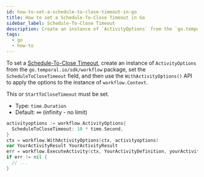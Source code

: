 ```yaml
---
id: how-to-set-a-schedule-to-close-timeout-in-go
title: How to set a Schedule-To-Close Timeout in Go
sidebar_label: Schedule-To-Close Timeout
description: Create an instance of `ActivityOptions` from the `go.temporal.io/sdk/workflow` package, set the `ScheduleToCloseTimeout` field, and then use the `WithActivityOptions()` API to apply the options to the instance of `workflow.Context`.
tags:
  - go
  - how-to
---
```


To set a [Schedule-To-Close Timeout](/concepts/what-is-a-schedule-to-close-timeout), create an instance of `ActivityOptions` from the `go.temporal.io/sdk/workflow` package, set the `ScheduleToCloseTimeout` field, and then use the `WithActivityOptions()` API to apply the options to the instance of `workflow.Context`.

This or `StartToCloseTimeout` must be set.

- Type: `time.Duration`
- Default: ∞ (infinity - no limit)

```go
activityoptions := workflow.ActivityOptions{
  ScheduleToCloseTimeout: 10 * time.Second,
}
ctx = workflow.WithActivityOptions(ctx, activityoptions)
var YourActivityResult YourActivityResult
err = workflow.ExecuteActivity(ctx, YourActivityDefinition, yourActivityParam).Get(ctx, &YourActivityResult)
if err != nil {
  // ...
}
```
